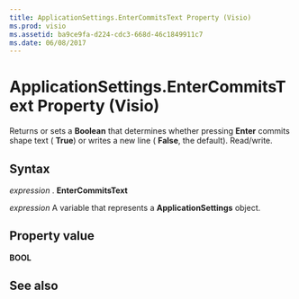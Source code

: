 ```yaml
---
title: ApplicationSettings.EnterCommitsText Property (Visio)
ms.prod: visio
ms.assetid: ba9ce9fa-d224-cdc3-668d-46c1849911c7
ms.date: 06/08/2017
---
```



# ApplicationSettings.EnterCommitsText Property (Visio)

Returns or sets a **Boolean** that determines whether pressing **Enter** commits shape text ( **True**) or writes a new line ( **False**, the default). Read/write.


## Syntax

 _expression_ . **EnterCommitsText**

 _expression_ A variable that represents a **ApplicationSettings** object.


## Property value

 **BOOL**


## See also



